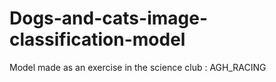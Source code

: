 # Dogs-and-cats-image-classification-model
Model made as an exercise in the science club : AGH_RACING
